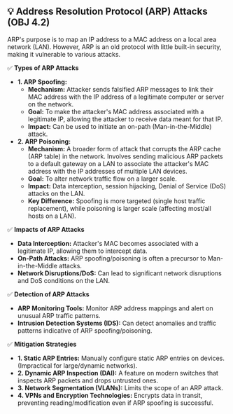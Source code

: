 ## 💡 Address Resolution Protocol (ARP) Attacks (OBJ 4.2)

ARP's purpose is to map an IP address to a MAC address on a local area network (LAN). However, ARP is an old protocol with little built-in security, making it vulnerable to various attacks.

✅ **Types of ARP Attacks**
- **1. ARP Spoofing:**
  - **Mechanism:** Attacker sends falsified ARP messages to link their MAC address with the IP address of a legitimate computer or server on the network.
  - **Goal:** To make the attacker's MAC address associated with a legitimate IP, allowing the attacker to receive data meant for that IP.
  - **Impact:** Can be used to initiate an on-path (Man-in-the-Middle) attack.
- **2. ARP Poisoning:**
  - **Mechanism:** A broader form of attack that corrupts the ARP cache (ARP table) in the network. Involves sending malicious ARP packets to a default gateway on a LAN to associate the attacker's MAC address with the IP addresses of multiple LAN devices.
  - **Goal:** To alter network traffic flow on a larger scale.
  - **Impact:** Data interception, session hijacking, Denial of Service (DoS) attacks on the LAN.
  - **Key Difference:** Spoofing is more targeted (single host traffic replacement), while poisoning is larger scale (affecting most/all hosts on a LAN).

✅ **Impacts of ARP Attacks**
- **Data Interception:** Attacker's MAC becomes associated with a legitimate IP, allowing them to intercept data.
- **On-Path Attacks:** ARP spoofing/poisoning is often a precursor to Man-in-the-Middle attacks.
- **Network Disruptions/DoS:** Can lead to significant network disruptions and DoS conditions on the LAN.

✅ **Detection of ARP Attacks**
- **ARP Monitoring Tools:** Monitor ARP address mappings and alert on unusual ARP traffic patterns.
- **Intrusion Detection Systems (IDS):** Can detect anomalies and traffic patterns indicative of ARP spoofing/poisoning.

✅ **Mitigation Strategies**
- **1. Static ARP Entries:** Manually configure static ARP entries on devices. (Impractical for large/dynamic networks).
- **2. Dynamic ARP Inspection (DAI):** A feature on modern switches that inspects ARP packets and drops untrusted ones.
- **3. Network Segmentation (VLANs):** Limits the scope of an ARP attack.
- **4. VPNs and Encryption Technologies:** Encrypts data in transit, preventing reading/modification even if ARP spoofing is successful.